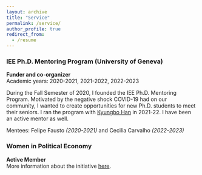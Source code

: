 ```yaml
---
layout: archive
title: "Service"
permalink: /service/
author_profile: true
redirect_from:
  - /resume
---
```


### IEE Ph.D. Mentoring Program (University of Geneva)

**Funder and co-organizer** <br />
Academic years: 2020-2021, 2021-2022, 2022-2023 <br />

During the Fall Semester of 2020, I founded the IEE Ph.D. Mentoring Program. Motivated by the negative shock COVID-19 had on our community, I wanted to create opportunities for new Ph.D. students to meet their seniors. I ran the program with [Kyungbo Han](https://sites.google.com/view/kyungbohan/) in 2021-22. I have been an active mentor as well.  <br />

Mentees: Felipe Fausto *(2020-2021)* and Cecilia Carvalho *(2022-2023)*

### Women in Political Economy

**Active Member** <br />
More information about the initiative [here](https://sites.google.com/view/women-in-polecon/about). 
